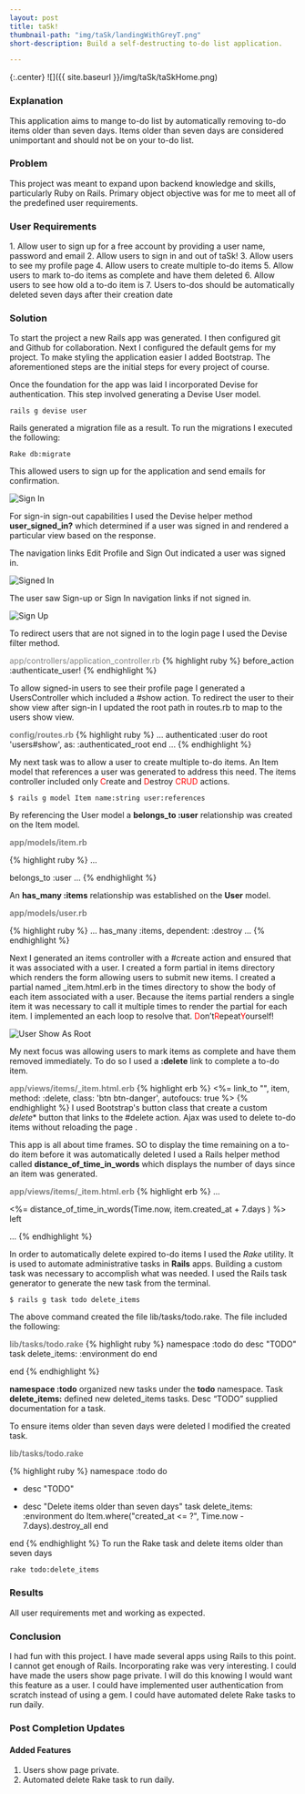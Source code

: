 ```yaml
---
layout: post
title: taSk!
thumbnail-path: "img/taSk/landingWithGreyT.png"
short-description: Build a self-destructing to-do list application.

---
```


{:.center}
![]({{ site.baseurl }}/img/taSk/taSkHome.png)

<h3 class="wide">Explanation</h3>

This application aims to mange to-do list by automatically removing  to-do items older than seven days. Items older than seven days are considered unimportant and should not be on your to-do list.  

<h3 class="wide">Problem</h3>

This project was meant to expand upon backend knowledge and skills, particularly Ruby on Rails. Primary object objective was for me to meet all of the predefined user requirements.  

<h3 class="wide">User Requirements</h3>
1. Allow user to sign up for a free account by providing a user name, password and email
2. Allow users to sign in and out of taSk!
3. Allow users to see my profile page
4. Allow users to create multiple to-do items
5. Allow users to mark to-do items as complete and have them deleted
6. Allow users to see how old a to-do item is
7. Users to-dos should be automatically deleted seven days after their creation date

<h3 class="wide">Solution</h3>
To start the project a new Rails app was generated. I then configured git and Github for collaboration. Next I configured the default gems for my project. To make styling the application easier I added Bootstrap. The aforementioned steps are the initial steps for every project of course.

Once the foundation for the app was laid I incorporated Devise for authentication. This step involved generating a Devise User model.
```
rails g devise user
```


Rails generated a migration file as a result. To run the migrations I executed the following:
```
Rake db:migrate
```
This allowed users to sign up for the application and send emails for confirmation.

![Sign In](/img/taSk/signUp.png)

For sign-in sign-out capabilities I used the Devise helper method **user_signed_in?** which determined if a user was signed in and rendered a particular view based on the response.

The navigation links Edit Profile and Sign Out indicated a user was signed in.

![Signed In](/img/taSk/taskList.png)


The user saw Sign-up or Sign In navigation links if not signed in.  

![Sign Up](/img/taSk/signUp.png)


To redirect users that are not signed in to the login page   I used the Devise filter method.


<span style="color:grey">app/controllers/application_controller.rb</span>
{% highlight ruby %}
before_action :authenticate_user!
{% endhighlight %}

To allow signed-in users to see their profile page I generated a UsersController which included a #show action.  To redirect the user to their show view after sign-in I updated the root path in routes.rb to map to the users show view.

<span style="color:grey">**config/routes.rb**</span>
{% highlight ruby %}
...
  authenticated :user do
      root 'users#show', as: :authenticated_root
  end
...
{% endhighlight %}
<br>

My next task was to allow a user to create multiple to-do items. An Item model that references a user was generated to address this need. The items controller included only <span style="color:red">C</span>reate and <span style="color:red">D</span>estroy <span style="color:red">CRUD</span> actions.


```
$ rails g model Item name:string user:references
```

By referencing the User model a **belongs_to :user** relationship was created on the Item model.

<span style="color:grey">**app/models/item.rb**</span>

{% highlight ruby %}
...

  belongs_to :user
...
{% endhighlight %}

 An **has_many :items** relationship was established on the **User** model.

<span style="color:grey">**app/models/user.rb**</span>

{% highlight ruby %}
...
  has_many :items, dependent: :destroy
...
{% endhighlight %}

Next I generated an items controller with a #create action and ensured that it was associated with a user. I created a form partial in items directory which renders the form allowing users to submit new items. I created a partial named \_item.html.erb in the times directory to show the body of each item associated with a user. Because the items partial renders a single item it was necessary to call it multiple times to render the partial for each item. I implemented an each loop to resolve that. <span style="color:red">D</span>on’t<span style="color:red">R</span>epeat<span style="color:red">Y</span>ourself!

![User Show As Root](/img/taSk/fullListNoLogo.png)


My next focus was allowing users to mark items as complete and have them removed immediately. To do so I used a **:delete**  link to complete a to-do item.

<span style="color:grey">**app/views/items/\_item.html.erb**</span>
{% highlight erb %}
<%= link_to "", item, method: :delete, class: 'btn btn-danger', autofoucs: true %>
{% endhighlight %}
I used Bootstrap's button class that create a custom *delete** button that links to the #delete action. Ajax was used to delete to-do items without reloading the page .

This app is all about time frames. SO to display the time remaining on a to-do item before it was automatically deleted I used a Rails helper method called **distance_of_time_in_words** which displays the number of days since an item was generated.

<span style="color:grey">**app/views/items/\_item.html.erb**</span>
{% highlight erb %}
...

  <%= distance_of_time_in_words(Time.now, item.created_at + 7.days ) %> left <br>

...
{% endhighlight %}

In order to automatically delete expired to-do items I used the _Rake_ utility. It is used to automate administrative tasks in **Rails** apps. Building a custom task was necessary to accomplish what was needed. I used the Rails task generator to generate the new task from the terminal.

```
$ rails g task todo delete_items
```
The above command created the file lib/tasks/todo.rake. The file included the following:

<span style="color:grey">**lib/tasks/todo.rake**</span>
{% highlight ruby %}
namespace :todo do
  desc "TODO"
  task delete_items: :environment do
  end

end
{% endhighlight %}

**namespace :todo** organized new tasks under the **todo** namespace.
Task **delete_items:** defined new deleted_items tasks.
Desc “TODO” supplied documentation for a task.



To ensure items older than seven days were deleted I modified the created task.

<span style="color:grey">**lib/tasks/todo.rake**</span>

{% highlight ruby %}
   namespace :todo do
 -   desc "TODO"
 +  desc "Delete items older than seven days"
     task delete_items: :environment do
        Item.where("created_at <= ?", Time.now - 7.days).destroy_all
    end

 end
{% endhighlight %}
To run the Rake task and delete items older than seven days
```
rake todo:delete_items
```

<h3 class="wide">Results</h3>
All user requirements met and working as expected.

<h3 class="wide">Conclusion</h3>

I had fun with this project.  I have made several apps using Rails to this point. I cannot get enough of Rails. Incorporating rake was very interesting. I could have made the users show page private. I will do this knowing I would want this feature as a user. I could have implemented user authentication from scratch instead of using a gem. I could have automated delete Rake tasks to run daily.

<h3 class="wide"> Post Completion Updates</h3>
<h4 class="wide">	 Added Features</h4>

1. <span class="strikethrough">Users show page private.</span>
2. <span class="strikethrough">Automated delete Rake task to run daily.</span>
